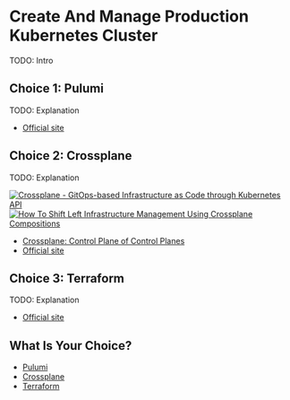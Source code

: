 # Create And Manage Production Kubernetes Cluster

TODO: Intro

## Choice 1: Pulumi

TODO: Explanation

* [Official site](https://pulumi.com)

## Choice 2: Crossplane

TODO: Explanation

[![Crossplane - GitOps-based Infrastructure as Code through Kubernetes API](https://img.youtube.com/vi/n8KjVmuHm7A/0.jpg)](https://youtu.be/n8KjVmuHm7A)
[![How To Shift Left Infrastructure Management Using Crossplane Compositions](https://img.youtube.com/vi/AtbS1u2j7po/0.jpg)](https://youtu.be/AtbS1u2j7po)
* [Crossplane: Control Plane of Control Planes](https://via.vmw.com/Crossplane)
* [Official site](https://crossplane.io)

## Choice 3: Terraform

TODO: Explanation

* [Official site](https://terraform.io)

## What Is Your Choice?

* [Pulumi](pulumi.md)
* [Crossplane](crossplane.md)
* [Terraform](terraform.md)